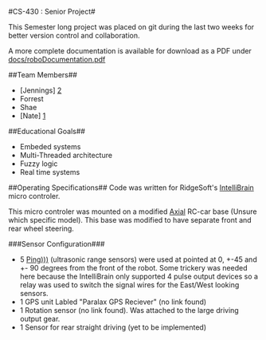 #CS-430 : Senior Project#

This Semester long project was placed on git during the last two weeks for better version control and collaboration.

A more complete documentation is available for download as a PDF under [docs/roboDocumentation.pdf](https://github.com/bign8/Robot/tree/master/docs/roboDocumenation.pdf)

##Team Members##
* [Jennings] [2]
* Forrest
* Shae
* [Nate] [1]

##Educational Goals##
* Embeded systems
* Multi-Threaded architecture
* Fuzzy logic
* Real time systems

##Operating Specifications##
Code was written for RidgeSoft's [IntelliBrain](http://www.ridgesoft.com/intellibrain/intellibrain.htm) micro controler.

This micro controler was mounted on a modified [Axial](http://www.axialracing.com/) RC-car base (Unsure which specific model). This base was modified to have separate front and rear wheel steering. 

###Sensor Configuration###
* 5 [Ping)))](http://www.parallax.com/tabid/768/ProductID/92/Default.aspx) (ultrasonic range sensors) were used at pointed at 0, +-45 and +- 90 degrees from the front of the robot. Some trickery was needed here because the IntelliBrain only supported 4 pulse output devices so a relay was used to switch the signal wires for the East/West looking sensors.
* 1 GPS unit Labled "Paralax GPS Reciever" (no link found)
* 1 Rotation sensor (no link found). Was attached to the large driving output gear.
* 1 Sensor for rear straight driving (yet to be implemented)



[1]: http://nathanjkwoods.com "Nathan's Personal Website"
[2]: http://www.townsendjennings.com "Jennings' Personal Website"